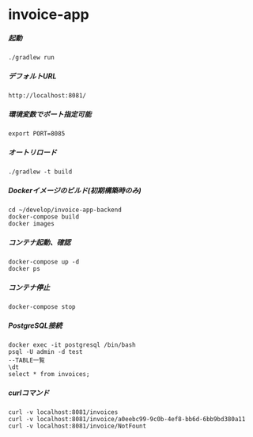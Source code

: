 # invoice-app

##### 起動
```
./gradlew run
```

##### デフォルトURL
```
http://localhost:8081/
```

##### 環境変数でポート指定可能
```
export PORT=8085
```

##### オートリロード

```
./gradlew -t build
```

##### Dockerイメージのビルド(初期構築時のみ)
```
cd ~/develop/invoice-app-backend
docker-compose build
docker images
```

##### コンテナ起動、確認
```
docker-compose up -d
docker ps
```

##### コンテナ停止
```
docker-compose stop
```

##### PostgreSQL接続
```
docker exec -it postgresql /bin/bash
psql -U admin -d test
--TABLE一覧
\dt
select * from invoices;
```

##### curlコマンド
```
curl -v localhost:8081/invoices
curl -v localhost:8081/invoice/a0eebc99-9c0b-4ef8-bb6d-6bb9bd380a11
curl -v localhost:8081/invoice/NotFount
```
